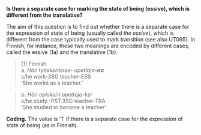 **Is there a separate case for marking the state of being (essive), which is different from the translative?**

The aim of this question is to find out whether there is a separate case for the expression of state of being (usually called *the essive*), which is different from the case typically used to mark transition (see also UT095). In Finnish, for instance, these two meanings are encoded by different cases, called the essive (1a) and the translative (1b).

>(1) Finnish<br/>
>a. *Hän työskentelee- opettaja-**na***<br/>
>s/he work-3SG teacher-ESS<br/>
>‘She works as a teacher.’

>b. *Hän opiskel-i opettaja-ksi*<br/>
>s/he study.-PST.3SG teacher-TRA<br/>
>‘She studied to become a teacher’
 
**Coding.** The value is '1' if there is a separate case for the expression of state of being (as in Finnish).

